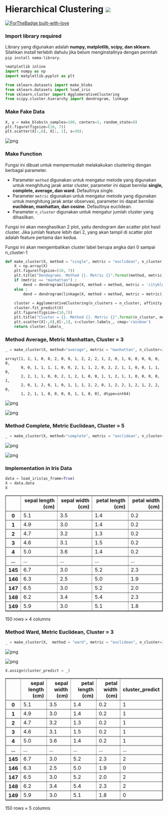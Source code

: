 # Hierarchical Clustering <img src="https://img.shields.io/badge/python%20-%2314354C.svg?&style=for-the-badge&logo=python&logoColor=white"/> 
[![ForTheBadge built-with-love](http://ForTheBadge.com/images/badges/built-with-love.svg)](https://GitHub.com/Naereen/) 



### Import library required
Library yang digunakan adalah **numpy, matplotlib, scipy, dan sklearn**. Silahkan install terlebih dahulu jika belum menginstallnya dengan perintah `pip install nama-library`.


```python
%matplotlib inline
import numpy as np
import matplotlib.pyplot as plt

from sklearn.datasets import make_blobs
from sklearn.datasets import load_iris
from sklearn.cluster import AgglomerativeClustering
from scipy.cluster.hierarchy import dendrogram, linkage
```

### Make Fake Data


```python
X, y = make_blobs(n_samples=100, centers=3, random_state=0)
plt.figure(figsize=(10, 7))
plt.scatter(X[:,0], X[:, 1], s=30);
```


![png](output_4_0.png)


### Make Function
Fungsi ini dibuat untuk mempermudah melakakukan clustering dengan berbagai parameter.
- Parameter `method` digunakan untuk mengatur metode yang digunakan untuk menghitung jarak antar cluster, parameter ini dapat bernilai **single, complete, average, dan ward**. Defaultnya single.
- Parameter `metric` digunakan untuk mengatur metode yang digunakan untuk menghitung jarak antar observasi, parameter ini dapat bernilai **euclidean, manhattan, dan cosine**. Defaultnya euclidean.
- Parameter `n_cluster` digunakan untuk mengatur jumlah cluster yang dihasilkan.

Fungsi ini akan menghasilkan 2 plot, yaitu dendogram dan scatter plot hasil cluster. Jika jumlah feature lebih dari 2, yang akan tampil di scatter plot adalah feature pertama dan kedua.

Fungsi ini akan mengembalikan cluster label berupa angka dari 0 sampai n_cluster-1


```python
def make_cluster(X, method = "single", metric = "euclidean", n_cluster = 2):
    X = np.array(X)
    plt.figure(figsize=(10, 7))
    plt.title("Dendograms. Method {}. Metric {}".format(method, metric))
    if (metric == "manhattan") :
        dend = dendrogram(linkage(X, method = method, metric = 'cityblock'))
    else :
        dend = dendrogram(linkage(X, method = method, metric = metric))
        
    cluster = AgglomerativeClustering(n_clusters = n_cluster, affinity = metric, linkage = method)
    cluster.fit_predict(X)
    plt.figure(figsize=(10,7))
    plt.title("Cluster = {}. Method {}. Metric {}".format(n_cluster, method, metric))
    plt.scatter(X[:,0],X[:,1], c=cluster.labels_, cmap='rainbow')
    return cluster.labels_
```

### Method Average, Metric Manhattan, Cluster = 3


```python
_ = make_cluster(X, method="average", metric = "manhattan", n_cluster=3)
```




    array([1, 2, 1, 0, 0, 2, 0, 0, 1, 2, 2, 2, 1, 2, 0, 1, 0, 0, 0, 0, 0, 0,
           0, 0, 1, 1, 1, 1, 0, 0, 2, 1, 1, 2, 0, 2, 2, 1, 1, 0, 0, 1, 1, 0,
           2, 2, 1, 1, 0, 0, 2, 1, 2, 1, 0, 0, 1, 1, 2, 1, 1, 0, 0, 0, 0, 1,
           2, 0, 1, 2, 0, 1, 0, 1, 1, 1, 2, 2, 0, 1, 2, 2, 1, 2, 1, 2, 2, 0,
           1, 2, 1, 1, 0, 0, 0, 0, 1, 1, 0, 0], dtype=int64)




![png](figure/output_8_1.png)



![png](figure/output_8_2.png)


### Method Complete, Metric Euclidean, Cluster = 5


```python
_ = make_cluster(X, method="complete", metric = "euclidean", n_cluster=5)
```


![png](figure/output_10_0.png)



![png](figure/output_10_1.png)


### Implementation in Iris Data


```python
data = load_iris(as_frame=True)
X = data.data
X
```




<div>
<table border="1" class="dataframe">
  <thead>
    <tr style="text-align: right;">
      <th></th>
      <th>sepal length (cm)</th>
      <th>sepal width (cm)</th>
      <th>petal length (cm)</th>
      <th>petal width (cm)</th>
    </tr>
  </thead>
  <tbody>
    <tr>
      <th>0</th>
      <td>5.1</td>
      <td>3.5</td>
      <td>1.4</td>
      <td>0.2</td>
    </tr>
    <tr>
      <th>1</th>
      <td>4.9</td>
      <td>3.0</td>
      <td>1.4</td>
      <td>0.2</td>
    </tr>
    <tr>
      <th>2</th>
      <td>4.7</td>
      <td>3.2</td>
      <td>1.3</td>
      <td>0.2</td>
    </tr>
    <tr>
      <th>3</th>
      <td>4.6</td>
      <td>3.1</td>
      <td>1.5</td>
      <td>0.2</td>
    </tr>
    <tr>
      <th>4</th>
      <td>5.0</td>
      <td>3.6</td>
      <td>1.4</td>
      <td>0.2</td>
    </tr>
    <tr>
      <th>...</th>
      <td>...</td>
      <td>...</td>
      <td>...</td>
      <td>...</td>
    </tr>
    <tr>
      <th>145</th>
      <td>6.7</td>
      <td>3.0</td>
      <td>5.2</td>
      <td>2.3</td>
    </tr>
    <tr>
      <th>146</th>
      <td>6.3</td>
      <td>2.5</td>
      <td>5.0</td>
      <td>1.9</td>
    </tr>
    <tr>
      <th>147</th>
      <td>6.5</td>
      <td>3.0</td>
      <td>5.2</td>
      <td>2.0</td>
    </tr>
    <tr>
      <th>148</th>
      <td>6.2</td>
      <td>3.4</td>
      <td>5.4</td>
      <td>2.3</td>
    </tr>
    <tr>
      <th>149</th>
      <td>5.9</td>
      <td>3.0</td>
      <td>5.1</td>
      <td>1.8</td>
    </tr>
  </tbody>
</table>
<p>150 rows × 4 columns</p>
</div>



### Method Ward, Metric Euclidean, Cluster = 3


```python
_ = make_cluster(X,  method = "ward", metric = "euclidean", n_cluster=3)
```


![png](figure/output_14_0.png)



![png](figure/output_14_1.png)



```python
X.assign(cluster_predict = _)
```




<div>
<table border="1" class="dataframe">
  <thead>
    <tr style="text-align: right;">
      <th></th>
      <th>sepal length (cm)</th>
      <th>sepal width (cm)</th>
      <th>petal length (cm)</th>
      <th>petal width (cm)</th>
      <th>cluster_predict</th>
    </tr>
  </thead>
  <tbody>
    <tr>
      <th>0</th>
      <td>5.1</td>
      <td>3.5</td>
      <td>1.4</td>
      <td>0.2</td>
      <td>1</td>
    </tr>
    <tr>
      <th>1</th>
      <td>4.9</td>
      <td>3.0</td>
      <td>1.4</td>
      <td>0.2</td>
      <td>1</td>
    </tr>
    <tr>
      <th>2</th>
      <td>4.7</td>
      <td>3.2</td>
      <td>1.3</td>
      <td>0.2</td>
      <td>1</td>
    </tr>
    <tr>
      <th>3</th>
      <td>4.6</td>
      <td>3.1</td>
      <td>1.5</td>
      <td>0.2</td>
      <td>1</td>
    </tr>
    <tr>
      <th>4</th>
      <td>5.0</td>
      <td>3.6</td>
      <td>1.4</td>
      <td>0.2</td>
      <td>1</td>
    </tr>
    <tr>
      <th>...</th>
      <td>...</td>
      <td>...</td>
      <td>...</td>
      <td>...</td>
      <td>...</td>
    </tr>
    <tr>
      <th>145</th>
      <td>6.7</td>
      <td>3.0</td>
      <td>5.2</td>
      <td>2.3</td>
      <td>2</td>
    </tr>
    <tr>
      <th>146</th>
      <td>6.3</td>
      <td>2.5</td>
      <td>5.0</td>
      <td>1.9</td>
      <td>0</td>
    </tr>
    <tr>
      <th>147</th>
      <td>6.5</td>
      <td>3.0</td>
      <td>5.2</td>
      <td>2.0</td>
      <td>2</td>
    </tr>
    <tr>
      <th>148</th>
      <td>6.2</td>
      <td>3.4</td>
      <td>5.4</td>
      <td>2.3</td>
      <td>2</td>
    </tr>
    <tr>
      <th>149</th>
      <td>5.9</td>
      <td>3.0</td>
      <td>5.1</td>
      <td>1.8</td>
      <td>0</td>
    </tr>
  </tbody>
</table>
<p>150 rows × 5 columns</p>
</div>


